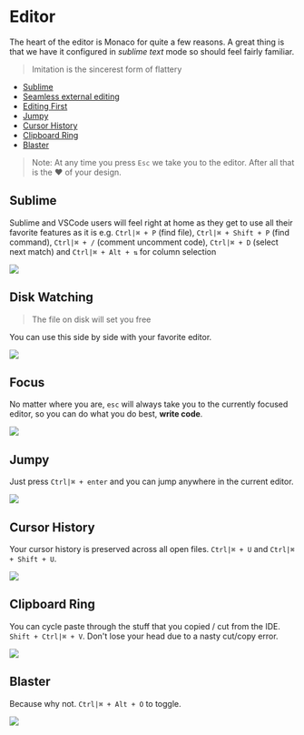 # Editor

The heart of the editor is Monaco for quite a few reasons. A great thing is that we have it configured in *sublime text* mode so should feel fairly familiar.

> Imitation is the sincerest form of flattery

* [Sublime](#sublime)
* [Seamless external editing](#disk-watching)
* [Editing First](#focus)
* [Jumpy](#jumpy)
* [Cursor History](#cursor-history)
* [Clipboard Ring](#clipboard-ring)
* [Blaster](#blaster)

> Note: At any time you press `Esc` we take you to the editor. After all that is the ❤️ of your design.

## Sublime

Sublime and VSCode users will feel right at home as they get to use all their favorite features as it is e.g. `Ctrl|⌘ + P` (find file), `Ctrl|⌘ + Shift + P` (find command), `Ctrl|⌘ + /` (comment uncomment code), `Ctrl|⌘ + D` (select next match) and `Ctrl|⌘ + Alt + ⇅` for column selection   

![](https://raw.githubusercontent.com/alm-tools/alm-tools.github.io/master/screens/rectangular.gif)

## Disk Watching
> The file on disk will set you free

You can use this side by side with your favorite editor.

![](https://raw.githubusercontent.com/alm-tools/alm-tools.github.io/master/screens/seemlessExternalEditing.gif)

## Focus
No matter where you are, `esc` will always take you to the currently focused editor, so you can do what you do best, **write code**.

![](https://raw.githubusercontent.com/alm-tools/alm-tools.github.io/master/screens/esc.gif)

## Jumpy
Just press `Ctrl|⌘ + enter` and you can jump anywhere in the current editor.

![](https://raw.githubusercontent.com/alm-tools/alm-tools.github.io/master/screens/jumpy.gif)

## Cursor History
Your cursor history is preserved across all open files. `Ctrl|⌘ + U` and `Ctrl|⌘ + Shift + U`.

![](https://raw.githubusercontent.com/alm-tools/alm-tools.github.io/master/screens/cursorHistory.gif)

## Clipboard Ring
You can cycle paste through the stuff that you copied / cut from the IDE. `Shift + Ctrl|⌘ + V`. Don't lose your head due to a nasty cut/copy error.

![](https://raw.githubusercontent.com/alm-tools/alm-tools.github.io/master/screens/clipboardRing.gif)

## Blaster
Because why not. `Ctrl|⌘ + Alt + O` to toggle.

![](https://raw.githubusercontent.com/alm-tools/alm-tools.github.io/master/screens/blaster.gif)
